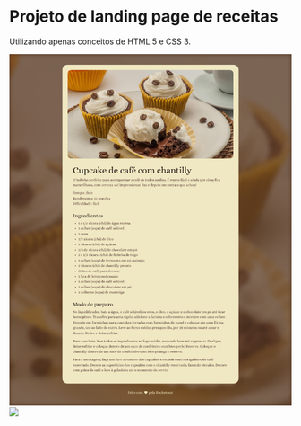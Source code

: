 # Projeto de landing page de receitas

Utilizando apenas conceitos de HTML 5 e CSS 3.

<img src="assets/Pagina-de-receita.png">

<img src="https://app.rocketseat.com.br/_next/image?url=https%3A%2F%2Fxesque.rocketseat.dev%2Fplatform%2F1712670610276.svg&w=1920&q=100">